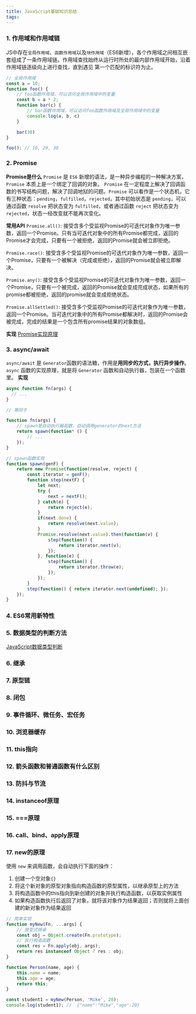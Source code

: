```yaml
---
title: JavaScript基础知识总结
tags:
---
```


### 1. 作用域和作用域链
JS中存在`全局作用域`、`函数作用域`以及`块作用域`（ES6新增），各个作用域之间相互嵌套组成了一条作用域链。作用域查找始终从运行时所处的最内部作用域开始，沿着作用域链逐级向上进行查找，直到遇见 第一个匹配的标识符为止。
```js
// 全局作用域
const a = 10;
function foo() {
    // foo函数作用域，可以访问全局作用域中的变量
    const b = a * 2;
    function bar(c) {
        // bar函数作用域，可以访问foo函数作用域及全局作用域中的变量
        console.log(a, b, c)
    }

    bar(30)
}

foo(); // 10, 20, 30
```
### 2. Promise
**Promise是什么**
`Promise` 是 `ES6` 新增的语法，是一种异步编程的一种解决方案，`Promise` 本质上是一个绑定了回调的对象。 `Promise` 在一定程度上解决了回调函数的书写结构问题，解决了回调地狱的问题。`Promise` 可以看作是一个状态机，它有三种状态：`pending`，`fulfilled`，`rejected`，其中初始状态是 `pending`，可以通过函数 `resolve` 把状态变为 `fulfilled`，或者通过函数 `reject` 把状态变为 `rejected`，状态一经改变就不能再次变化。

**常用API**
`Promise.all()`: 接受含多个受监视Promise的可迭代对象作为唯一参数，返回一个Promise。只有当可迭代对象中的所有Promise都完成，返回的Promise才会完成，只要有一个被拒绝，返回的Promise就会被立即拒绝。

`Promise.race()`: 接受含多个受监视Promise的可迭代对象作为唯一参数，返回一个Promise，只要有一个被解决（完成或拒绝），返回的Promise就会被立即解决。

`Promise.any()`: 接受含多个受监视Promise的可迭代对象作为唯一参数，返回一个Promise，只要有一个被完成，返回的Promise就会变成完成状态，如果所有的promise都被拒绝，返回的promise就会变成拒绝状态。

`Promise.allSettled()`: 接受含多个受监视Promise的可迭代对象作为唯一参数，返回一个Promise。当可迭代对象中的所有Promise都解决时，返回的Promise会被完成，完成的结果是一个包含所有promise结果的对象数组。

**实现**
[Promise实现原理](https://snail-lu.github.io/2022-04-25-promise-shi-xian-yuan-li.html)

### 3. async/await
`async/await` 是 `Generator`函数的语法糖，作用是**用同步的方式，执行异步操作**。
`async` 函数的实现原理，就是将 `Generator` 函数和自动执行器，包装在一个函数里。
**实现**
```js
async function fn(args) {
  // ...
}

// 等同于

function fn(args) {
    // spawn是自动执行器函数，自动调用generator的next方法
    return spawn(function* () {
        // ...
    });
}

// spawn函数实现
function spawn(genF) {
    return new Promise(function(resolve, reject) {
        const iterator = genF();
        function step(nextF) {
            let next;
            try {
                next = nextF();
            } catch(e) {
                return reject(e);
            }
            if(next.done) {
                return resolve(next.value);
            }
            Promise.resolve(next.value).then(function(v) {
                step(function() { 
                    return iterator.next(v); 
                });
            }, function(e) {
                step(function() { 
                    return iterator.throw(e); 
                });
            });
        }
        step(function() { return iterator.next(undefined); });
    });
}
```

### 4. ES6常用新特性
### 5. 数据类型的判断方法
[JavaScript数据类型判断](https://snail-lu.github.io/2022-04-24-javascript-shu-ju-lei-xing-pan-duan.html)
### 6. 继承
### 7. 原型链
### 8. 闭包
### 9. 事件循环、微任务、宏任务
### 10. 浏览器缓存
### 11. this指向
### 12. 箭头函数和普通函数有什么区别
### 13. 防抖与节流
### 14. instanceof原理
### 15. ===原理
### 16. call、bind、apply原理

### 17. new的原理
使用 `new` 来调用函数，会自动执行下面的操作：
1. 创建一个空对象`{}`
2. 将这个新对象的原型对象指向构造函数的原型属性，以继承原型上的方法
3. 将构造函数中的this指向到新创建的对象并执行构造函数，以获取实例属性
4. 如果构造函数执行后返回了对象，就将该对象作为结果返回；否则就将上面创建的新对象作为结果返回

```js
// 简单实现
function myNew(Fn, ...args) {
    // 原型式继承
    const obj = Object.create(Fn.prototype);
    // 执行构造函数
    const res = Fn.apply(obj, args);
    return res instanceof Object ? res : obj;
}

function Person(name, age) {
    this.name = name;
    this.age = age;
    return this;
}

const student1 = myNew(Person, 'Mike', 20);
console.log(student1); //  {"name":"Mike","age":20}
```